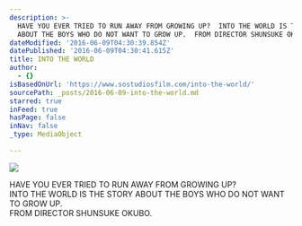 ```yaml
---
description: >-
  HAVE YOU EVER TRIED TO RUN AWAY FROM GROWING UP?  INTO THE WORLD IS THE STORY
  ABOUT THE BOYS WHO DO NOT WANT TO GROW UP.  FROM DIRECTOR SHUNSUKE OKUBO.
dateModified: '2016-06-09T04:30:39.854Z'
datePublished: '2016-06-09T04:30:41.615Z'
title: INTO THE WORLD
author:
  - {}
isBasedOnUrl: 'https://www.sostudiosfilm.com/into-the-world/'
sourcePath: _posts/2016-06-09-into-the-world.md
starred: true
inFeed: true
hasPage: false
inNav: false
_type: MediaObject

---
```

![](https://the-grid-user-content.s3-us-west-2.amazonaws.com/59dc6193-8781-4996-ba28-147b0ad620d1.jpg)

HAVE YOU EVER TRIED TO RUN AWAY FROM GROWING UP?  
INTO THE WORLD IS THE STORY ABOUT THE BOYS WHO DO NOT WANT TO GROW UP.   
FROM DIRECTOR SHUNSUKE OKUBO.